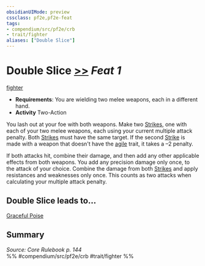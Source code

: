 ```yaml
---
obsidianUIMode: preview
cssclass: pf2e,pf2e-feat
tags:
- compendium/src/pf2e/crb
- trait/fighter
aliases: ["Double Slice"]
---
```

# Double Slice  [>>](../../Rules/core-rulebook/chapter-9-playing-the-game.md#Actions "Two-Action") *Feat 1*  
[fighter](../../Rules/traits/fighter.md)  

- **Requirements**: You are wielding two melee weapons, each in a different hand.
- **Activity** Two-Action

You lash out at your foe with both weapons. Make two [Strikes](../../Rules/actions/strike.md), one with each of your two melee weapons, each using your current multiple attack penalty. Both [Strikes](../../Rules/actions/strike.md) must have the same target. If the second [Strike](../../Rules/actions/strike.md) is made with a weapon that doesn't have the [agile](../../Rules/traits/agile.md) trait, it takes a –2 penalty.

If both attacks hit, combine their damage, and then add any other applicable effects from both weapons. You add any precision damage only once, to the attack of your choice. Combine the damage from both [Strikes](../../Rules/actions/strike.md) and apply resistances and weaknesses only once. This counts as two attacks when calculating your multiple attack penalty.

## Double Slice leads to...

[Graceful Poise](graceful-poise.md)

## Summary

*Source: Core Rulebook p. 144*  
%% #compendium/src/pf2e/crb #trait/fighter %%
